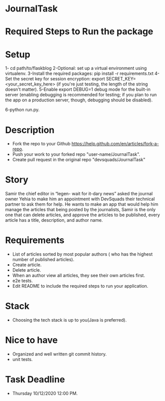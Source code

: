 # JournalTask

# Required Steps to Run the package
# Setup
1- cd path/to/flaskblog
2-Optional: set up a virtual environment using virtualenv.
3-Install the required packages: pip install -r requirements.txt
4-Set the secret key for session encryption: export SECRET_KEY=<your_secret_key_here> (if you're just testing, the length of the string doesn't matter).
5-Enable export DEBUG=1  debug mode for the built-in server (enabling debugging is recommended for testing; if you plan to run the app on a production server, though, debugging should be disabled).

6-python run.py.

# Description
- Fork the repo to your Github https://help.github.com/en/articles/fork-a-repo.
- Push your work to your forked repo "user-name/JournalTask".
- Create pull request in the original repo "devsquads/JournalTask"

# Story
Samir the chief editor in “legen- wait for it-dary news” asked the journal owner Yehia to make him an appointment with DevSquads their technical partner to ask them for help.
He wants to make an app that would help him manage the articles that being posted by the journalists, Samir is the only one that can delete articles, and approve the articles to be published, every article has a title, description, and author name.


# Requirements
- List of articles sorted by most popular authors ( who has the highest number of published articles).
- Create article.
- Delete article.
- When an author view all articles, they see their own articles first.
- e2e tests.
- Edit README to include the required steps to run your application.

# Stack
- Choosing the tech stack is up to you(Java is preferred).

# Nice to have
- Organized and well written git commit history.
- unit tests.

# Task Deadline
- Thursday 10/12/2020 12:00 PM.
